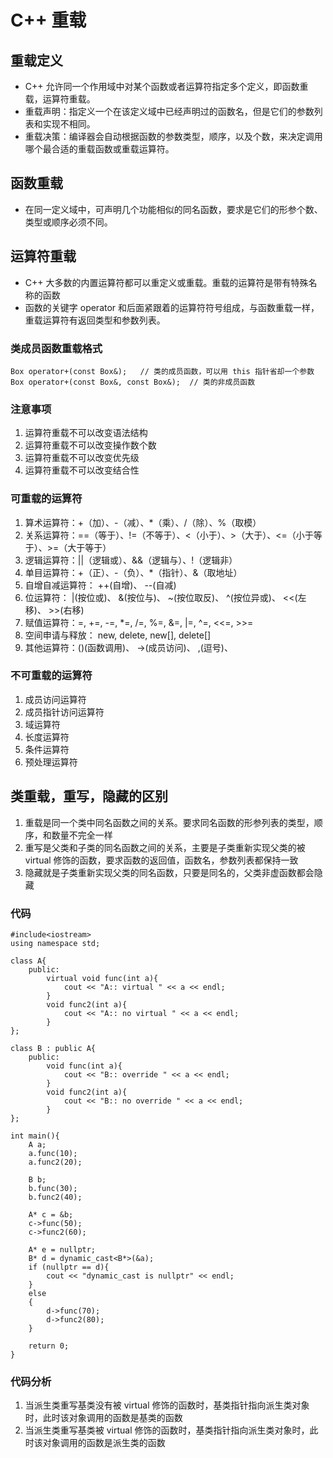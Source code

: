 # C++ 重载

## 重载定义
+ C++ 允许同一个作用域中对某个函数或者运算符指定多个定义，即函数重载，运算符重载。
+ 重载声明：指定义一个在该定义域中已经声明过的函数名，但是它们的参数列表和实现不相同。
+ 重载决策：编译器会自动根据函数的参数类型，顺序，以及个数，来决定调用哪个最合适的重载函数或重载运算符。

## 函数重载
+ 在同一定义域中，可声明几个功能相似的同名函数，要求是它们的形参个数、类型或顺序必须不同。

## 运算符重载
+ C++ 大多数的内置运算符都可以重定义或重载。重载的运算符是带有特殊名称的函数
+ 函数的关键字 operator 和后面紧跟着的运算符符号组成，与函数重载一样，重载运算符有返回类型和参数列表。

### 类成员函数重载格式
```
Box operator+(const Box&);   // 类的成员函数，可以用 this 指针省却一个参数
Box operator+(const Box&, const Box&);  // 类的非成员函数
```

### 注意事项
1. 运算符重载不可以改变语法结构
2. 运算符重载不可以改变操作数个数
3. 运算符重载不可以改变优先级
4. 运算符重载不可以改变结合性

### 可重载的运算符
1. 算术运算符：+（加）、-（减）、*（乘）、/（除）、%（取模）
2. 关系运算符：==（等于）、!=（不等于）、<（小于）、>（大于）、<=（小于等于）、>=（大于等于）
3. 逻辑运算符：||（逻辑或）、&&（逻辑与）、!（逻辑非）
4. 单目运算符：+（正）、-（负）、*（指针）、&（取地址）
5. 自增自减运算符： ++(自增)、 --(自减)
6. 位运算符： |(按位或)、 &(按位与)、 ~(按位取反)、 ^(按位异或)、 <<(左移)、 >>(右移)
7. 赋值运算符：=, +=, -=, *=, /=, %=, &=, |=, ^=, <<=, >>=
8. 空间申请与释放： new, delete, new[], delete[]
9. 其他运算符：()(函数调用)、 ->(成员访问)、 ,(逗号)、 [](下标)

### 不可重载的运算符
1. 成员访问运算符
2. 成员指针访问运算符
3. 域运算符
4. 长度运算符
5. 条件运算符
6. 预处理运算符

## 类重载，重写，隐藏的区别
1. 重载是同一个类中同名函数之间的关系。要求同名函数的形参列表的类型，顺序，和数量不完全一样
2. 重写是父类和子类的同名函数之间的关系，主要是子类重新实现父类的被 virtual 修饰的函数，要求函数的返回值，函数名，参数列表都保持一致
3. 隐藏就是子类重新实现父类的同名函数，只要是同名的，父类非虚函数都会隐藏

### 代码
```
#include<iostream>
using namespace std;

class A{
    public:
        virtual void func(int a){
            cout << "A:: virtual " << a << endl;
        }
        void func2(int a){
            cout << "A:: no virtual " << a << endl;
        }
};

class B : public A{
    public:
        void func(int a){
            cout << "B:: override " << a << endl;
        }
        void func2(int a){
            cout << "B:: no override " << a << endl;
        }       
};  

int main(){
    A a;
    a.func(10);
    a.func2(20);

    B b;
    b.func(30);
    b.func2(40);

    A* c = &b;
    c->func(50);
    c->func2(60);

    A* e = nullptr;
    B* d = dynamic_cast<B*>(&a);
    if (nullptr == d){
        cout << "dynamic_cast is nullptr" << endl;
    }
    else
    {
        d->func(70);
        d->func2(80);
    }

    return 0;    
}

```

### 代码分析
1. 当派生类重写基类没有被 virtual 修饰的函数时，基类指针指向派生类对象时，此时该对象调用的函数是基类的函数
2. 当派生类重写基类被 virtual 修饰的函数时，基类指针指向派生类对象时，此时该对象调用的函数是派生类的函数
